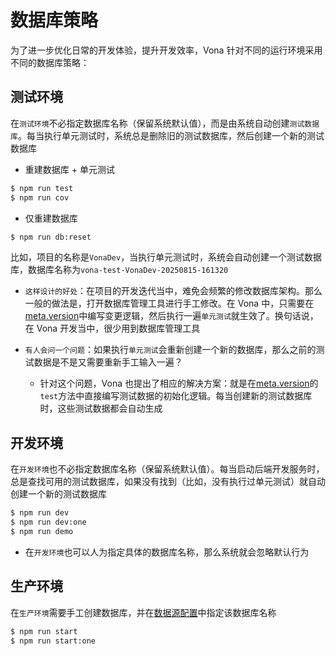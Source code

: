 # 数据库策略

为了进一步优化日常的开发体验，提升开发效率，Vona 针对不同的运行环境采用不同的数据库策略：

## 测试环境

在`测试环境`不必指定数据库名称（保留系统默认值），而是由系统自动创建`测试数据库`。每当执行单元测试时，系统总是删除旧的测试数据库，然后创建一个新的测试数据库

* 重建数据库 + 单元测试

``` bash
$ npm run test
$ npm run cov
```

* 仅重建数据库

``` bash
$ npm run db:reset
```

比如，项目的名称是`VonaDev`，当执行单元测试时，系统会自动创建一个测试数据库，数据库名称为`vona-test-VonaDev-20250815-161320`

* `这样设计的好处`：在项目的开发迭代当中，难免会频繁的修改数据库架构。那么一般的做法是，打开数据库管理工具进行手工修改。在 Vona 中，只需要在[meta.version](../../essentials/api/version.md)中编写变更逻辑，然后执行一遍`单元测试`就生效了。换句话说，在 Vona 开发当中，很少用到数据库管理工具

* `有人会问一个问题`：如果执行`单元测试`会重新创建一个新的数据库，那么之前的测试数据是不是又需要重新手工输入一遍？
  * 针对这个问题，Vona 也提出了相应的解决方案：就是在[meta.version](../../essentials/api/version.md)的`test`方法中直接编写测试数据的初始化逻辑。每当创建新的测试数据库时，这些测试数据都会自动生成

## 开发环境

在`开发环境`也不必指定数据库名称（保留系统默认值）。每当启动后端开发服务时，总是查找可用的测试数据库，如果没有找到（比如，没有执行过单元测试）就自动创建一个新的测试数据库

``` bash
$ npm run dev
$ npm run dev:one
$ npm run demo
```

* 在`开发环境`也可以人为指定具体的数据库名称，那么系统就会忽略默认行为

## 生产环境

在`生产环境`需要手工创建数据库，并在[数据源配置](./datasource-config.md)中指定该数据库名称

``` bash
$ npm run start
$ npm run start:one
```
